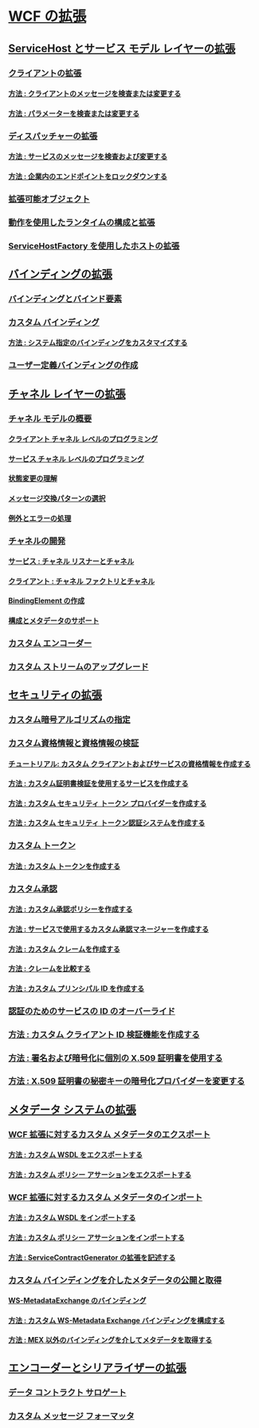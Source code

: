 # [WCF の拡張](index.md)
## [ServiceHost とサービス モデル レイヤーの拡張](extending-servicehost-and-the-service-model-layer.md)
### [クライアントの拡張](extending-clients.md)
#### [方法 : クライアントのメッセージを検査または変更する](how-to-inspect-or-modify-messages-on-the-client.md)
#### [方法 : パラメーターを検査または変更する](how-to-inspect-or-modify-parameters.md)
### [ディスパッチャーの拡張](extending-dispatchers.md)
#### [方法 : サービスのメッセージを検査および変更する](how-to-inspect-and-modify-messages-on-the-service.md)
#### [方法 : 企業内のエンドポイントをロックダウンする](how-to-lock-down-endpoints-in-the-enterprise.md)
### [拡張可能オブジェクト](extensible-objects.md)
### [動作を使用したランタイムの構成と拡張](configuring-and-extending-the-runtime-with-behaviors.md)
### [ServiceHostFactory を使用したホストの拡張](extending-hosting-using-servicehostfactory.md)
## [バインディングの拡張](extending-bindings.md)
### [バインディングとバインド要素](bindings-and-binding-elements.md)
### [カスタム バインディング](custom-bindings.md)
#### [方法 : システム指定のバインディングをカスタマイズする](how-to-customize-a-system-provided-binding.md)
### [ユーザー定義バインディングの作成](creating-user-defined-bindings.md)
## [チャネル レイヤーの拡張](extending-the-channel-layer.md)
### [チャネル モデルの概要](channel-model-overview.md)
#### [クライアント チャネル レベルのプログラミング](client-channel-level-programming.md)
#### [サービス チャネル レベルのプログラミング](service-channel-level-programming.md)
#### [状態変更の理解](understanding-state-changes.md)
#### [メッセージ交換パターンの選択](choosing-a-message-exchange-pattern.md)
#### [例外とエラーの処理](handling-exceptions-and-faults.md)
### [チャネルの開発](developing-channels.md)
#### [サービス : チャネル リスナーとチャネル](service-channel-listeners-and-channels.md)
#### [クライアント : チャネル ファクトリとチャネル](client-channel-factories-and-channels.md)
#### [BindingElement の作成](creating-a-bindingelement.md)
#### [構成とメタデータのサポート](configuration-and-metadata-support.md)
### [カスタム エンコーダー](custom-encoders.md)
### [カスタム ストリームのアップグレード](custom-stream-upgrades.md)
## [セキュリティの拡張](extending-security.md)
### [カスタム暗号アルゴリズムの指定](specifying-a-custom-crypto-algorithm.md)
### [カスタム資格情報と資格情報の検証](custom-credential-and-credential-validation.md)
#### [チュートリアル: カスタム クライアントおよびサービスの資格情報を作成する](walkthrough-creating-custom-client-and-service-credentials.md)
#### [方法 : カスタム証明書検証を使用するサービスを作成する](how-to-create-a-service-that-employs-a-custom-certificate-validator.md)
#### [方法 : カスタム セキュリティ トークン プロバイダーを作成する](how-to-create-a-custom-security-token-provider.md)
#### [方法 : カスタム セキュリティ トークン認証システムを作成する](how-to-create-a-custom-security-token-authenticator.md)
### [カスタム トークン](custom-tokens.md)
#### [方法 : カスタム トークンを作成する](how-to-create-a-custom-token.md)
### [カスタム承認](custom-authorization.md)
#### [方法 : カスタム承認ポリシーを作成する](how-to-create-a-custom-authorization-policy.md)
#### [方法 : サービスで使用するカスタム承認マネージャーを作成する](how-to-create-a-custom-authorization-manager-for-a-service.md)
#### [方法 : カスタム クレームを作成する](how-to-create-a-custom-claim.md)
#### [方法 : クレームを比較する](how-to-compare-claims.md)
#### [方法 : カスタム プリンシパル ID を作成する](how-to-create-a-custom-principal-identity.md)
### [認証のためのサービスの ID のオーバーライド](overriding-the-identity-of-a-service-for-authentication.md)
### [方法 : カスタム クライアント ID 検証機能を作成する](how-to-create-a-custom-client-identity-verifier.md)
### [方法 : 署名および暗号化に個別の X.509 証明書を使用する](how-to-use-separate-x-509-certificates-for-signing-and-encryption.md)
### [方法 : X.509 証明書の秘密キーの暗号化プロバイダーを変更する](change-cryptographic-provider-x509-certificate-private-key.md)
## [メタデータ システムの拡張](extending-the-metadata-system.md)
### [WCF 拡張に対するカスタム メタデータのエクスポート](exporting-custom-metadata-for-a-wcf-extension.md)
#### [方法 : カスタム WSDL をエクスポートする](how-to-export-custom-wsdl.md)
#### [方法 : カスタム ポリシー アサーションをエクスポートする](how-to-export-custom-policy-assertions.md)
### [WCF 拡張に対するカスタム メタデータのインポート](importing-custom-metadata-for-a-wcf-extension.md)
#### [方法 : カスタム WSDL をインポートする](how-to-import-custom-wsdl.md)
#### [方法 : カスタム ポリシー アサーションをインポートする](how-to-import-custom-policy-assertions.md)
#### [方法 : ServiceContractGenerator の拡張を記述する](how-to-write-an-extension-for-the-servicecontractgenerator.md)
### [カスタム バインディングを介したメタデータの公開と取得](publishing-and-retrieving-metadata-over-a-custom-binding.md)
#### [WS-MetadataExchange のバインディング](ws-metadataexchange-bindings.md)
#### [方法 : カスタム WS-Metadata Exchange バインディングを構成する](how-to-configure-a-custom-ws-metadata-exchange-binding.md)
#### [方法 : MEX 以外のバインディングを介してメタデータを取得する](how-to-retrieve-metadata-over-a-non-mex-binding.md)
## [エンコーダーとシリアライザーの拡張](extending-encoders-and-serializers.md)
### [データ コントラクト サロゲート](data-contract-surrogates.md)
### [カスタム メッセージ フォーマッタ](custom-message-formatters.md)
